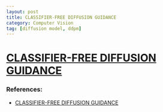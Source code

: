 ```yaml
---
layout: post
title: CLASSIFIER-FREE DIFFUSION GUIDANCE
category: Computer Vision
tag: [diffusion model, ddpm]
---
```


# [CLASSIFIER-FREE DIFFUSION GUIDANCE](https://arxiv.org/pdf/2207.12598.pdf)

### References:
- [CLASSIFIER-FREE DIFFUSION GUIDANCE](https://arxiv.org/pdf/2207.12598.pdf)